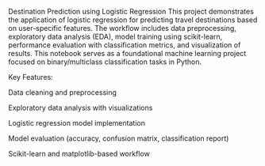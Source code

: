 Destination Prediction using Logistic Regression
This project demonstrates the application of logistic regression for predicting travel destinations based on user-specific features. The workflow includes data preprocessing, exploratory data analysis (EDA), model training using scikit-learn, performance evaluation with classification metrics, and visualization of results. This notebook serves as a foundational machine learning project focused on binary/multiclass classification tasks in Python.

Key Features:

Data cleaning and preprocessing

Exploratory data analysis with visualizations

Logistic regression model implementation

Model evaluation (accuracy, confusion matrix, classification report)

Scikit-learn and matplotlib-based workflow

